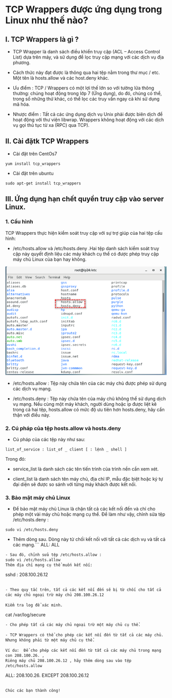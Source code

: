 # TCP Wrappers được ứng dụng trong Linux như thế nào?

## I. TCP Wrappers là gì ?

- TCP Wrapper là danh sách điều khiển truy cập (ACL – Access Control List) dựa trên máy, và sử dụng để lọc truy cập mạng với các dịch vụ địa phương.

- Cách thức này đạt được là thông qua hai tệp nằm trong thư mục / etc. Một tên là hosts.allow và các host.deny khác.

- Ưu điểm : TCP / Wrappers có một lợi thế lớn so với tường lửa thông thường: chúng hoạt động trong lớp 7 (Ứng dụng), do đó, chúng có thể, trong số những thứ khác, có thể lọc các truy vấn ngay cả khi sử dụng mã hóa.

- Nhược điểm : Tất cả các ứng dụng dịch vụ Unix phải được biên dịch để hoạt động với thư viện libwrap. Wrappers không hoạt động với các dịch vụ gọi thủ tục từ xa (RPC) qua TCP).

## II. Cài đặtk TCP Wrappers
- Cài đặt trên CentOs7
```
yum install tcp_wrappers
```
- Cài đặt trên ubuntu
```
sudo apt-get install tcp_wrappers
```

## III. Ứng dụng hạn chết quyền truy cập vào server Linux.

### 1. Cấu hình

TCP Wrappers thực hiện kiểm soát truy cập với sự trợ giúp của hai tệp cấu hình: 

- /etc/hosts.allow và /etc/hosts.deny .Hai tệp danh sách kiểm soát truy cập này quyết định liệu các máy khách cụ thể có được phép truy cập máy chủ Linux của bạn hay không.

![hostdeny-allow](Image/TCP_Wrappers.PNG)

- /etc/hosts.allow : Tệp này chứa tên của các máy chủ được phép sử dụng các dịch vụ mạng.

- /etc/hosts.deny : Tệp này chứa tên của máy chủ không thể sử dụng dịch vụ mạng.
Nếu cùng một máy khách, người dùng hoặc ip được liệt kê trong cả hai tệp, hosts.allow có mức độ ưu tiên hơn hosts.deny, hãy cẩn thận với điều này.

### 2. Cú pháp của tệp hosts.allow và hosts.deny

- Cú pháp của các tệp này như sau:
```
list_of_service : list_of _ client [ : lệnh _ shell ]
```
Trong đó:

- service_list là danh sách các tên tiến trình của trình nền cần xem xét.

- client_list là danh sách tên máy chủ, địa chỉ IP, mẫu đặc biệt hoặc ký tự đại diện sẽ được so sánh với từng máy khách được kết nối.

### 3. Bảo mật máy chủ Linux

- Để bảo mật máy chủ Linux là chặn tất cả các kết nối đến và chỉ cho phép một vài máy chủ hoặc mạng cụ thể.
Để làm như vậy, chỉnh sửa tệp /etc/hosts.deny :
```
sudo vi /etc/hosts.deny
```
- Thêm dòng sau. Dòng này từ chối kết nối với tất cả các dịch vụ và tất cả các mạng.```
ALL: ALL
```
- Sau đó, chỉnh sửa tệp /etc/hosts.allow :
sudo vi /etc/hosts.allow
Thêm địa chỉ mạng cụ thể muốn kết nối:
```
sshd : 208.100.26.12
```

- Theo quy tắc trên, tất cả các kết nối đến sẽ bị từ chối cho tất cả các máy chủ ngoại trừ máy chủ 208.100.26.12

Kiểm tra log để xác minh.
```
cat /var/log/secure
```
- Cho phép tất cả các máy chủ ngoại trừ một máy chủ cụ thể.

- TCP Wrappers có thể cho phép các kết nối đến từ tất cả các máy chủ.
Nhưng không phải từ một máy chủ cụ thể. 

Ví du:  Để cho phép các kết nối đến từ tất cả các máy chủ trong mạng con 208.100.26. ,
Riêng máy chủ 208.100.26.12 , hãy thêm dòng sau vào tệp /etc/hosts.allow

```
ALL: 208.100.26. EXCEPT 208.100.26.12
```

Chúc các bạn thành công!

